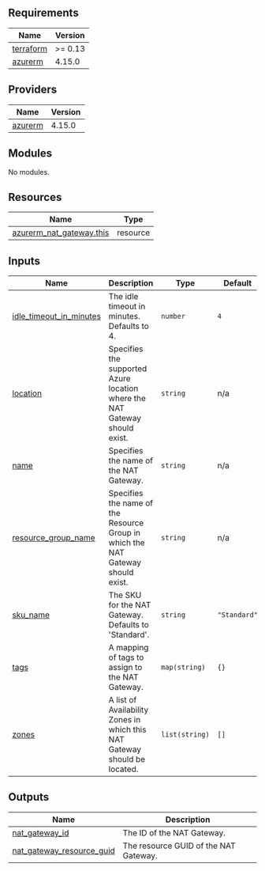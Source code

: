 ## Requirements

| Name | Version |
|------|---------|
| <a name="requirement_terraform"></a> [terraform](#requirement\_terraform) | >= 0.13 |
| <a name="requirement_azurerm"></a> [azurerm](#requirement\_azurerm) | 4.15.0 |

## Providers

| Name | Version |
|------|---------|
| <a name="provider_azurerm"></a> [azurerm](#provider\_azurerm) | 4.15.0 |

## Modules

No modules.

## Resources

| Name | Type |
|------|------|
| [azurerm_nat_gateway.this](https://registry.terraform.io/providers/hashicorp/azurerm/4.15.0/docs/resources/nat_gateway) | resource |

## Inputs

| Name | Description | Type | Default | Required |
|------|-------------|------|---------|:--------:|
| <a name="input_idle_timeout_in_minutes"></a> [idle\_timeout\_in\_minutes](#input\_idle\_timeout\_in\_minutes) | The idle timeout in minutes. Defaults to 4. | `number` | `4` | no |
| <a name="input_location"></a> [location](#input\_location) | Specifies the supported Azure location where the NAT Gateway should exist. | `string` | n/a | yes |
| <a name="input_name"></a> [name](#input\_name) | Specifies the name of the NAT Gateway. | `string` | n/a | yes |
| <a name="input_resource_group_name"></a> [resource\_group\_name](#input\_resource\_group\_name) | Specifies the name of the Resource Group in which the NAT Gateway should exist. | `string` | n/a | yes |
| <a name="input_sku_name"></a> [sku\_name](#input\_sku\_name) | The SKU for the NAT Gateway. Defaults to 'Standard'. | `string` | `"Standard"` | no |
| <a name="input_tags"></a> [tags](#input\_tags) | A mapping of tags to assign to the NAT Gateway. | `map(string)` | `{}` | no |
| <a name="input_zones"></a> [zones](#input\_zones) | A list of Availability Zones in which this NAT Gateway should be located. | `list(string)` | `[]` | no |

## Outputs

| Name | Description |
|------|-------------|
| <a name="output_nat_gateway_id"></a> [nat\_gateway\_id](#output\_nat\_gateway\_id) | The ID of the NAT Gateway. |
| <a name="output_nat_gateway_resource_guid"></a> [nat\_gateway\_resource\_guid](#output\_nat\_gateway\_resource\_guid) | The resource GUID of the NAT Gateway. |
